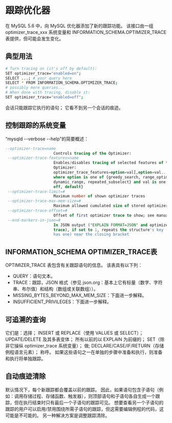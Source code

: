 # 跟踪优化器

在 MySQL 5.6 中，向 MySQL 优化器添加了新的跟踪功能。 该接口由一组 optimizer_trace_xxx 系统变量和 INFORMATION_SCHEMA.OPTIMIZER_TRACE 表提供，但可能会发生变化。

## 典型用法

```bash
# Turn tracing on (it's off by default):
SET optimizer_trace="enabled=on";
SELECT ...; # your query here
SELECT * FROM INFORMATION_SCHEMA.OPTIMIZER_TRACE;
# possibly more queries...
# When done with tracing, disable it:
SET optimizer_trace="enabled=off";
```

会话只能跟踪它执行的语句； 它看不到另一个会话的痕迹。

## 控制跟踪的系统变量

“mysqld --verbose --help”的简要概述：

```sql
--optimizer-trace=name 
                     Controls tracing of the Optimizer:
 --optimizer-trace-features=name 
                     Enables/disables tracing of selected features of the
                     Optimizer:
                     optimizer_trace_features=option=val[,option=val...],
                     where option is one of {greedy_search, range_optimizer,
                     dynamic_range, repeated_subselect} and val is one of {on,
                     off, default}
 --optimizer-trace-limit=# 
                     Maximum number of shown optimizer traces
 --optimizer-trace-max-mem-size=# 
                     Maximum allowed cumulated size of stored optimizer traces
 --optimizer-trace-offset=# 
                     Offset of first optimizer trace to show; see manual
 --end-markers-in-json=#
                     In JSON output ("EXPLAIN FORMAT=JSON" and optimizer
                     trace), if set to 1, repeats the structure's key (if it
                     has one) near the closing bracket
```

## INFORMATION_SCHEMA OPTIMIZER_TRACE表

OPTIMIZER_TRACE 表包含有关跟踪语句的信息。 该表具有以下列：

- QUERY：语句文本。
- TRACE：跟踪，JSON 格式（参见 json.org：基本上它有标量（数字、字符串、布尔值）和结构（数组或关联数组））。
- MISSING_BYTES_BEYOND_MAX_MEM_SIZE：下面进一步解释。
- INSUFFICIENT_PRIVILEGES：下面进一步解释。

## 可追溯的查询

它们是：选择； INSERT 或 REPLACE（使用 VALUES 或 SELECT）； UPDATE/DELETE 及其多表变体； 所有以前的以 EXPLAIN 为前缀的； SET（除非它操纵 optimizer_trace 系统变量）； 做; DECLARE/CASE/IF/RETURN（存储例程语言元素）； 称呼。 如果这些语句之一在单独的步骤中准备和执行，则准备和执行将单独跟踪。

## 自动痕迹清除

默认情况下，每个新跟踪都会覆盖以前的跟踪。 因此，如果语句包含子语句（例如：调用存储过程、存储函数、触发器），则顶部语句和子语句各自生成一个跟踪，但在执行结束时只有最后一个子语句的跟踪可见。 想要查看另一个子语句的跟踪的用户可以启用/禁用围绕所需子语句的跟踪，但这需要编辑例程的代码，这可能是不可能的。 另一种解决方案是调整跟踪清除。

